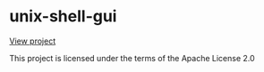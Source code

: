 # unix-shell-gui

[View project](https://sp-anto.github.io/unix-shell-gui/)


This project is licensed under the terms of the Apache License 2.0

